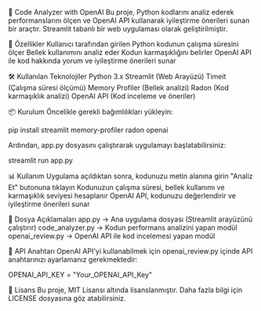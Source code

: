 🚀 Code Analyzer with OpenAI
Bu proje, Python kodlarını analiz ederek performanslarını ölçen ve OpenAI API kullanarak iyileştirme önerileri sunan bir araçtır. Streamlit tabanlı bir web uygulaması olarak geliştirilmiştir.









📌 Özellikler
Kullanıcı tarafından girilen Python kodunun çalışma süresini ölçer
Bellek kullanımını analiz eder
Kodun karmaşıklığını belirler
OpenAI API ile kod hakkında yorum ve iyileştirme önerileri sunar









🛠 Kullanılan Teknolojiler
Python 3.x
Streamlit (Web Arayüzü)
Timeit (Çalışma süresi ölçümü)
Memory Profiler (Bellek analizi)
Radon (Kod karmaşıklık analizi)
OpenAI API (Kod inceleme ve öneriler)











📦 Kurulum
Öncelikle gerekli bağımlılıkları yükleyin:






pip install streamlit memory-profiler radon openai








Ardından, app.py dosyasını çalıştırarak uygulamayı başlatabilirsiniz:









streamlit run app.py









📊 Kullanım
Uygulama açıldıktan sonra, kodunuzu metin alanına girin
"Analiz Et" butonuna tıklayın
Kodunuzun çalışma süresi, bellek kullanımı ve karmaşıklık seviyesi hesaplanır
OpenAI API, kodunuzu değerlendirir ve iyileştirme önerileri sunar








📁 Dosya Açıklamaları
app.py → Ana uygulama dosyası (Streamlit arayüzünü çalıştırır)
code_analyzer.py → Kodun performans analizini yapan modül
openai_review.py → OpenAI API ile kod incelemesi yapan modül









🔑 API Anahtarı
OpenAI API'yi kullanabilmek için openai_review.py içinde API anahtarınızı ayarlamanız gerekmektedir:








OPENAI_API_KEY = "Your_OPENAI_API_Key"







📜 Lisans
Bu proje, MIT Lisansı altında lisanslanmıştır. Daha fazla bilgi için LICENSE dosyasına göz atabilirsiniz.















